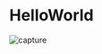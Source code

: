 # HelloWorld
![capture](https://cloud.githubusercontent.com/assets/15018730/18323972/1743e910-7508-11e6-922d-838237a7d586.PNG)

